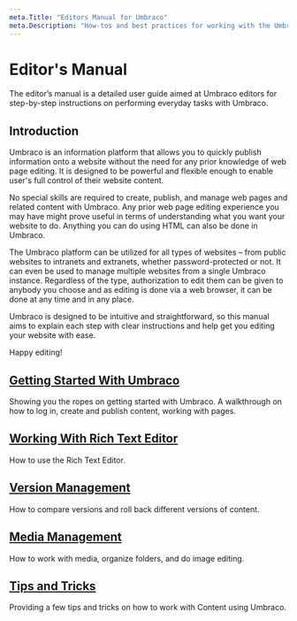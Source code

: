 ```yaml
---
meta.Title: "Editors Manual for Umbraco"
meta.Description: "How-tos and best practices for working with the Umbraco backoffice as a content editor."
---
```


# Editor's Manual

The editor’s manual is a detailed user guide aimed at Umbraco editors for step-by-step instructions on performing everyday tasks with Umbraco.

## Introduction

Umbraco is an information platform that allows you to quickly publish information onto a website without the need for any prior knowledge of web page editing. It is designed to be  powerful and flexible enough to enable user's full control of their website content.

No special skills are required to create, publish, and manage web pages and related content with Umbraco. Any prior web page editing experience you may have might prove useful in terms of understanding what you want your website to do. Anything you can do using HTML can also be done in Umbraco.

The Umbraco platform can be utilized for all types of websites – from public websites to intranets and extranets, whether password-protected or not. It can even be used to manage multiple websites from a single Umbraco instance. Regardless of the type, authorization to edit them can be given to anybody you choose and as editing is done via a web browser, it can be done at any time and in any place.

Umbraco is designed to be intuitive and straightforward, so this manual aims to explain each step with clear instructions and help get you editing your website with ease.

Happy editing!

## [Getting Started With Umbraco](getting-started-with-umbraco/)

Showing you the ropes on getting started with Umbraco. A walkthrough on how to log in, create and publish content, working with pages.

## [Working With Rich Text Editor](working-with-content/)

How to use the Rich Text Editor.

## [Version Management](#version-management)

How to compare versions and roll back different versions of content.

## [Media Management](#media-management)

How to work with media, organize folders, and do image editing.

## [Tips and Tricks](#tips-and-tricks)

Providing a few tips and tricks on how to work with Content using Umbraco.
